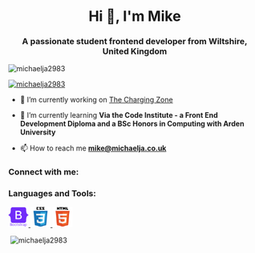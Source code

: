 <h1 align="center">Hi 👋, I'm Mike</h1>
<h3 align="center">A passionate student frontend developer from Wiltshire, United Kingdom</h3>

<p align="left"> <img src="https://komarev.com/ghpvc/?username=michaelja2983&label=Profile%20views&color=0e75b6&style=flat" alt="michaelja2983" /> </p>

<p align="left"> <a href="https://github.com/ryo-ma/github-profile-trophy"><img src="https://github-profile-trophy.vercel.app/?username=michaelja2983" alt="michaelja2983" /></a> </p>

- 🔭 I’m currently working on [The Charging Zone](https://github.com/michaelja2983/chargingzone)

- 🌱 I’m currently learning **Via the Code Institute - a Front End Development Diploma and a BSc Honors in Computing with Arden University**

- 📫 How to reach me **mike@michaelja.co.uk**

<h3 align="left">Connect with me:</h3>
<p align="left">
</p>

<h3 align="left">Languages and Tools:</h3>
<p align="left"> <a href="https://getbootstrap.com" target="_blank" rel="noreferrer"> <img src="https://raw.githubusercontent.com/devicons/devicon/master/icons/bootstrap/bootstrap-plain-wordmark.svg" alt="bootstrap" width="40" height="40"/> </a> <a href="https://www.w3schools.com/css/" target="_blank" rel="noreferrer"> <img src="https://raw.githubusercontent.com/devicons/devicon/master/icons/css3/css3-original-wordmark.svg" alt="css3" width="40" height="40"/> </a> <a href="https://www.w3.org/html/" target="_blank" rel="noreferrer"> <img src="https://raw.githubusercontent.com/devicons/devicon/master/icons/html5/html5-original-wordmark.svg" alt="html5" width="40" height="40"/> </a> </p>

<p>&nbsp;<img align="center" src="https://github-readme-stats.vercel.app/api?username=michaelja2983&show_icons=true&locale=en" alt="michaelja2983" /></p>

